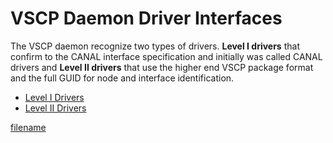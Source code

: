# VSCP Daemon Driver Interfaces

The VSCP daemon recognize two types of drivers. **Level I drivers** that confirm to the CANAL interface specification and initially was called CANAL drivers and **Level II drivers** that use the higher end VSCP package format and the  full GUID for node and interface identification.

* [Level I Drivers](./level_i_drivers.md)
* [Level II Drivers](./level_ii_drivers.md)


[filename](./bottom_copyright.md ':include')